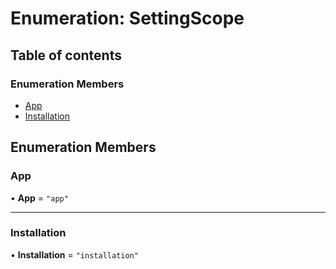 # Enumeration: SettingScope

## Table of contents

### Enumeration Members

- [App](SettingScope.md#app)
- [Installation](SettingScope.md#installation)

## Enumeration Members

### <a id="app" name="app"></a> App

• **App** = `"app"`

---

### <a id="installation" name="installation"></a> Installation

• **Installation** = `"installation"`
